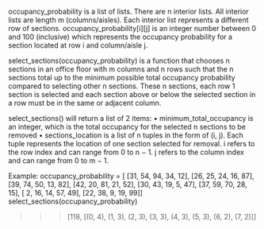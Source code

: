 occupancy_probability is a list of lists. There are n interior lists. All interior lists are length m (columns/aisles). Each interior list represents a different row of sections. occupancy_probability[i][j] is an integer number between 0 and 100 (inclusive) which represents the occupancy probability for a section located at row i and column/aisle j.

select_sections(occupancy_probability) is a function that chooses n sections in an office floor with m columns and n rows such that the n sections total up to the minimum possible total occupancy probability compared to selecting other n sections. These n sections, each row 1 section is selected and each section above or below the selected section in a row must be in the same or adjacent column.

select_sections() will return a list of 2 items:
• minimum_total_occupancy is an integer, which is the total occupancy for the selected n sections to be removed
• sections_location is a list of n tuples in the form of (i, j). Each tuple represents the location of one section selected for removal. i refers to the row index and can range from 0 to n − 1. j refers to the column index and can range from 0 to m − 1.

Example:
occupancy_probability = [
[31, 54, 94, 34, 12],
[26, 25, 24, 16, 87],
[39, 74, 50, 13, 82],
[42, 20, 81, 21, 52],
[30, 43, 19, 5, 47],
[37, 59, 70, 28, 15],
[ 2, 16, 14, 57, 49],
[22, 38, 9, 19, 99]]
select_sections(occupancy_probability)
>>> [118, [(0, 4), (1, 3), (2, 3), (3, 3), (4, 3), (5, 3), (6, 2), (7, 2)]]
